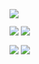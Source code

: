 <!--
**iitrshubham/iitrshubham** is a ✨ _special_ ✨ repository because its `README.md` (this file) appears on your GitHub profile.

Here are some ideas to get you started:

- 🔭 I’m currently working on ...
- 🌱 I’m currently learning ...
- 👯 I’m looking to collaborate on ...
- 🤔 I’m looking for help with ...
- 💬 Ask me about ...
- 📫 How to reach me: ...
- 😄 Pronouns: ...
- ⚡ Fun fact: ...
-->

![](https://github-profile-summary-cards.vercel.app/api/cards/profile-details?username=iitrshubham&theme=vue)

![](https://github-profile-summary-cards.vercel.app/api/cards/repos-per-language?username=iitrshubham&theme=vue)
![](https://github-profile-summary-cards.vercel.app/api/cards/most-commit-language?username=iitrshubham&theme=vue)

![](https://github-profile-summary-cards.vercel.app/api/cards/stats?username=iitrshubham&theme=vue)
![](https://github-profile-summary-cards.vercel.app/api/cards/productive-time?username=iitrshubham&theme=vue)
